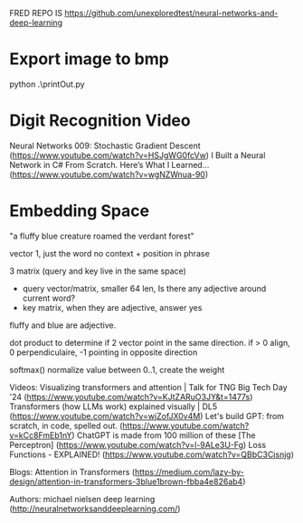 FRED REPO IS
 https://github.com/unexploredtest/neural-networks-and-deep-learning

# Export image to bmp
 python .\printOut.py

# Digit Recognition Video
Neural Networks 009: Stochastic Gradient Descent (https://www.youtube.com/watch?v=HSJgWG0fcVw)
I Built a Neural Network in C# From Scratch. Here’s What I Learned… (https://www.youtube.com/watch?v=wgNZWnua-90)

# Embedding Space

"a fluffy blue creature roamed the verdant forest"

vector 1, just the word no context + position in phrase

3 matrix (query and key live in the same space)
- query vector/matrix, smaller 64 len, Is there any adjective around current word?
- key matrix, when they are adjective, answer yes

fluffy and blue are adjective.

dot product to determine if 2 vector point in the same direction.
if > 0 align, 0 perpendiculaire, -1 pointing in opposite direction

softmax() normalize value between 0..1, create the weight

Videos:
    Visualizing transformers and attention | Talk for TNG Big Tech Day '24 (https://www.youtube.com/watch?v=KJtZARuO3JY&t=1477s)
    Transformers (how LLMs work) explained visually | DL5 (https://www.youtube.com/watch?v=wjZofJX0v4M)
    Let's build GPT: from scratch, in code, spelled out. (https://www.youtube.com/watch?v=kCc8FmEb1nY)
    ChatGPT is made from 100 million of these [The Perceptron] (https://www.youtube.com/watch?v=l-9ALe3U-Fg)
    Loss Functions - EXPLAINED! (https://www.youtube.com/watch?v=QBbC3Cjsnjg)

Blogs:
    Attention in Transformers (https://medium.com/lazy-by-design/attention-in-transformers-3blue1brown-fbba4e826ab4)

Authors:
    michael nielsen deep learning (http://neuralnetworksanddeeplearning.com/)
    